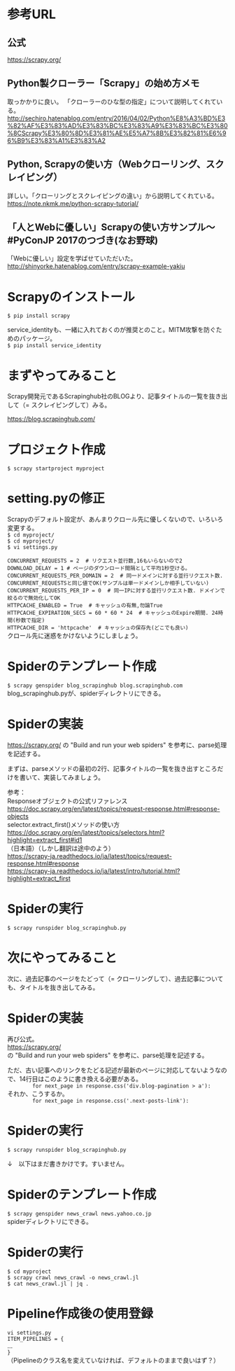 # 参考URL  
## 公式  
https://scrapy.org/
## Python製クローラー「Scrapy」の始め方メモ  
取っかかりに良い。  「クローラーのひな型の指定」について説明してくれている。  
http://sechiro.hatenablog.com/entry/2016/04/02/Python%E8%A3%BD%E3%82%AF%E3%83%AD%E3%83%BC%E3%83%A9%E3%83%BC%E3%80%8CScrapy%E3%80%8D%E3%81%AE%E5%A7%8B%E3%82%81%E6%96%B9%E3%83%A1%E3%83%A2
## Python, Scrapyの使い方（Webクローリング、スクレイピング）  
詳しい。「クローリングとスクレイピングの違い」から説明してくれている。  
https://note.nkmk.me/python-scrapy-tutorial/
## 「人とWebに優しい」Scrapyの使い方サンプル〜 #PyConJP 2017のつづき(なお野球)
「Webに優しい」設定を学ばせていただいた。  
http://shinyorke.hatenablog.com/entry/scrapy-example-yakiu
  
# Scrapyのインストール  
`$ pip install scrapy`  
  
service_identityも、一緒に入れておくのが推奨とのこと。MITM攻撃を防ぐためのパッケージ。  
`$ pip install service_identity`  
  
# まずやってみること  
Scrapy開発元であるScrapinghub社のBLOGより、記事タイトルの一覧を抜き出して（= スクレイピングして）みる。  
  
https://blog.scrapinghub.com/
  
# プロジェクト作成  
`$ scrapy startproject myproject`  
  
# setting.pyの修正  
Scrapyのデフォルト設定が、あんまりクロール先に優しくないので、いろいろ変更する。  
`$ cd myproject/`  
`$ cd myproject/`  
`$ vi settings.py`  
  
`CONCURRENT_REQUESTS = 2  # リクエスト並行数,16もいらないので2`  
`DOWNLOAD_DELAY = 1 # ページのダウンロード間隔として平均1秒空ける。`  
`CONCURRENT_REQUESTS_PER_DOMAIN = 2  # 同一ドメインに対する並行リクエスト数. CONCURRENT_REQUESTSと同じ値でOK(サンプルは単一ドメインしか相手していない)`  
`CONCURRENT_REQUESTS_PER_IP = 0  # 同一IPに対する並行リクエスト数. ドメインで絞るので無効化してOK`  
`HTTPCACHE_ENABLED = True  # キャッシュの有無,勿論True`  
`HTTPCACHE_EXPIRATION_SECS = 60 * 60 * 24  # キャッシュのExpire期間. 24時間(秒数で指定)`  
`HTTPCACHE_DIR = 'httpcache'  # キャッシュの保存先(どこでも良い)`  
クロール先に迷惑をかけないようにしましょう。  
  
# Spiderのテンプレート作成  
`$ scrapy genspider blog_scrapinghub blog.scrapinghub.com`  
blog_scrapinghub.pyが、spiderディレクトリにできる。  
  
# Spiderの実装  
https://scrapy.org/
の "Build and run your web spiders" を参考に、parse処理を記述する。  
  
まずは、parseメソッドの最初の2行、記事タイトルの一覧を抜き出すところだけを書いて、実装してみましょう。  
  
参考：  
Responseオブジェクトの公式リファレンス  
https://doc.scrapy.org/en/latest/topics/request-response.html#response-objects  
selector.extract_first()メソッドの使い方  
https://doc.scrapy.org/en/latest/topics/selectors.html?highlight=extract_first#id1  
（日本語）（しかし翻訳は途中のよう）  
https://scrapy-ja.readthedocs.io/ja/latest/topics/request-response.html#response  
https://scrapy-ja.readthedocs.io/ja/latest/intro/tutorial.html?highlight=extract_first  

# Spiderの実行  
`$ scrapy runspider blog_scrapinghub.py`  
  
# 次にやってみること  
  
次に、過去記事のページをたどって（= クローリングして）、過去記事についても、タイトルを抜き出してみる。  
  
# Spiderの実装  
再び公式。  
https://scrapy.org/  
の "Build and run your web spiders" を参考に、parse処理を記述する。  
  
ただ、古い記事へのリンクをたどる記述が最新のページに対応してないようなので、14行目はこのように書き換える必要がある。  
`        for next_page in response.css('div.blog-pagination > a'):`  
それか、こうするか。  
`        for next_page in response.css('.next-posts-link'):`  
  
# Spiderの実行  
`$ scrapy runspider blog_scrapinghub.py`  
  
↓　以下はまだ書きかけです。すいません。  
  
# Spiderのテンプレート作成  
`$ scrapy genspider news_crawl news.yahoo.co.jp`  
spiderディレクトリにできる。  
  
# Spiderの実行  
`$ cd myproject`  
`$ scrapy crawl news_crawl -o news_crawl.jl`  
`$ cat news_crawl.jl | jq .`  
  
# Pipeline作成後の使用登録  
`vi settings.py`  
`ITEM_PIPELINES = {`  
...  
`}`  
（Pipelineのクラス名を変えていなければ、デフォルトのままで良いはず？）  
